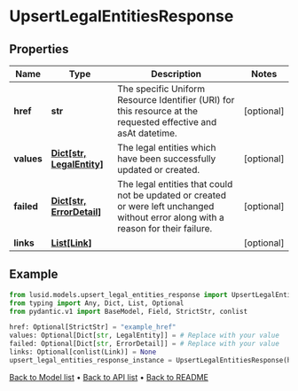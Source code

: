 # UpsertLegalEntitiesResponse

## Properties
Name | Type | Description | Notes
------------ | ------------- | ------------- | -------------
**href** | **str** | The specific Uniform Resource Identifier (URI) for this resource at the requested effective and asAt datetime. | [optional] 
**values** | [**Dict[str, LegalEntity]**](LegalEntity.md) | The legal entities which have been successfully updated or created. | [optional] 
**failed** | [**Dict[str, ErrorDetail]**](ErrorDetail.md) | The legal entities that could not be updated or created or were left unchanged without error along with a reason for their failure. | [optional] 
**links** | [**List[Link]**](Link.md) |  | [optional] 
## Example

```python
from lusid.models.upsert_legal_entities_response import UpsertLegalEntitiesResponse
from typing import Any, Dict, List, Optional
from pydantic.v1 import BaseModel, Field, StrictStr, conlist

href: Optional[StrictStr] = "example_href"
values: Optional[Dict[str, LegalEntity]] = # Replace with your value
failed: Optional[Dict[str, ErrorDetail]] = # Replace with your value
links: Optional[conlist(Link)] = None
upsert_legal_entities_response_instance = UpsertLegalEntitiesResponse(href=href, values=values, failed=failed, links=links)

```

[Back to Model list](../README.md#documentation-for-models) &#8226; [Back to API list](../README.md#documentation-for-api-endpoints) &#8226; [Back to README](../README.md)

